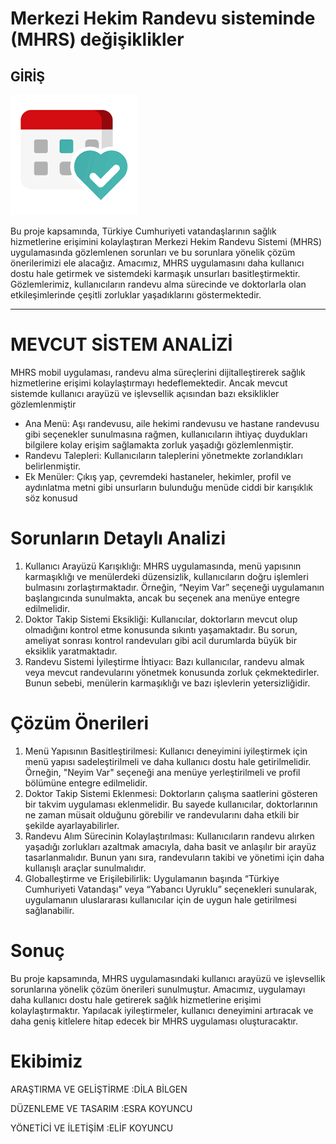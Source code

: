 # Merkezi Hekim Randevu sisteminde (MHRS) değişiklikler

## GİRİŞ

![MHRS uygulama logosu](indir.png)

Bu proje kapsamında, Türkiye Cumhuriyeti vatandaşlarının sağlık hizmetlerine erişimini 
kolaylaştıran Merkezi Hekim Randevu Sistemi (MHRS) uygulamasında gözlemlenen 
sorunları ve bu sorunlara yönelik çözüm önerilerimizi ele alacağız. Amacımız, MHRS 
uygulamasını daha kullanıcı dostu hale getirmek ve sistemdeki karmaşık unsurları 
basitleştirmektir. Gözlemlerimiz, kullanıcıların randevu alma sürecinde ve doktorlarla 
olan etkileşimlerinde çeşitli zorluklar yaşadıklarını göstermektedir.

---

# MEVCUT SİSTEM ANALİZİ

MHRS mobil uygulaması, randevu alma süreçlerini dijitalleştirerek sağlık hizmetlerine 
erişimi kolaylaştırmayı hedeflemektedir. Ancak mevcut sistemde kullanıcı arayüzü ve 
işlevsellik açısından bazı eksiklikler gözlemlenmiştir

* Ana Menü: Aşı randevusu, aile hekimi randevusu ve hastane randevusu gibi 
seçenekler sunulmasına rağmen, kullanıcıların ihtiyaç duydukları bilgilere kolay 
erişim sağlamakta zorluk yaşadığı gözlemlenmiştir.
* Randevu Talepleri: Kullanıcıların taleplerini yönetmekte zorlandıkları 
belirlenmiştir.
* Ek Menüler: Çıkış yap, çevremdeki hastaneler, hekimler, profil ve aydınlatma 
metni gibi unsurların bulunduğu menüde ciddi bir karışıklık söz konusud

# Sorunların Detaylı Analizi
1. Kullanıcı Arayüzü Karışıklığı: MHRS uygulamasında, menü yapısının 
karmaşıklığı ve menülerdeki düzensizlik, kullanıcıların doğru işlemleri bulmasını 
zorlaştırmaktadır. Örneğin, “Neyim Var” seçeneği uygulamanın başlangıcında 
sunulmakta, ancak bu seçenek ana menüye entegre edilmelidir.
2. Doktor Takip Sistemi Eksikliği: Kullanıcılar, doktorların mevcut olup olmadığını 
kontrol etme konusunda sıkıntı yaşamaktadır. Bu sorun, ameliyat sonrası kontrol 
randevuları gibi acil durumlarda büyük bir eksiklik yaratmaktadır.
3. Randevu Sistemi İyileştirme İhtiyacı: Bazı kullanıcılar, randevu almak veya 
mevcut randevularını yönetmek konusunda zorluk çekmektedirler. Bunun 
sebebi, menülerin karmaşıklığı ve bazı işlevlerin yetersizliğidir.

# Çözüm Önerileri
1. Menü Yapısının Basitleştirilmesi: Kullanıcı deneyimini iyileştirmek için menü 
yapısı sadeleştirilmeli ve daha kullanıcı dostu hale getirilmelidir. Örneğin, 
"Neyim Var" seçeneği ana menüye yerleştirilmeli ve profil bölümüne entegre 
edilmelidir.
5. Doktor Takip Sistemi Eklenmesi: Doktorların çalışma saatlerini gösteren bir 
takvim uygulaması eklenmelidir. Bu sayede kullanıcılar, doktorlarının ne zaman 
müsait olduğunu görebilir ve randevularını daha etkili bir şekilde ayarlayabilirler.
6. Randevu Alım Sürecinin Kolaylaştırılması: Kullanıcıların randevu alırken 
yaşadığı zorlukları azaltmak amacıyla, daha basit ve anlaşılır bir arayüz 
tasarlanmalıdır. Bunun yanı sıra, randevuların takibi ve yönetimi için daha 
kullanışlı araçlar sunulmalıdır.
7. Globalleştirme ve Erişilebilirlik: Uygulamanın başında “Türkiye Cumhuriyeti 
Vatandaşı” veya “Yabancı Uyruklu” seçenekleri sunularak, uygulamanın 
uluslararası kullanıcılar için de uygun hale getirilmesi sağlanabilir.

# Sonuç
Bu proje kapsamında, MHRS uygulamasındaki kullanıcı arayüzü ve işlevsellik 
sorunlarına yönelik çözüm önerileri sunulmuştur. Amacımız, uygulamayı daha kullanıcı 
dostu hale getirerek sağlık hizmetlerine erişimi kolaylaştırmaktır. Yapılacak 
iyileştirmeler, kullanıcı deneyimini artıracak ve daha geniş kitlelere hitap edecek bir 
MHRS uygulaması oluşturacaktır.




# Ekibimiz

ARAŞTIRMA VE GELİŞTİRME
:DİLA BİLGEN

DÜZENLEME VE TASARIM
:ESRA KOYUNCU

YÖNETİCİ VE İLETİŞİM
:ELİF KOYUNCU

